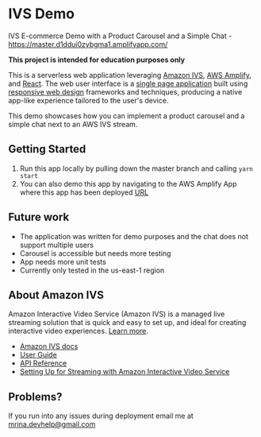 # IVS Demo

IVS E-commerce Demo with a Product Carousel and a Simple Chat - https://master.d1ddui0zybgma1.amplifyapp.com/



**This project is intended for education purposes only**

This is a serverless web application leveraging [Amazon IVS](https://aws.amazon.com/ivs/), [AWS Amplify](https://aws.amazon.com/amplify/), and [React](https://reactjs.org/). The web user interface is a [single page application](https://en.wikipedia.org/wiki/Single-page_application) built using [responsive web design](https://en.wikipedia.org/wiki/Responsive_web_design) frameworks and techniques, producing a native app-like experience tailored to the user's device.

This demo showcases how you can implement a product carousel and a simple chat next to an AWS IVS stream.

## Getting Started

1. Run this app locally by pulling down the master branch and calling `yarn start`
2. You can also demo this app by navigating to the AWS Amplify App where this app has been deployed [URL](https://master.d1ddui0zybgma1.amplifyapp.com/)


## Future work
* The application was written for demo purposes and the chat does not support multiple users
* Carousel is accessible but needs more testing
* App needs more unit tests
* Currently only tested in the us-east-1 region

## About Amazon IVS
Amazon Interactive Video Service (Amazon IVS) is a managed live streaming solution that is quick and easy to set up, and ideal for creating interactive video experiences. [Learn more](https://aws.amazon.com/ivs/).

* [Amazon IVS docs](https://docs.aws.amazon.com/ivs/)
* [User Guide](https://docs.aws.amazon.com/ivs/latest/userguide/)
* [API Reference](https://docs.aws.amazon.com/ivs/latest/APIReference/)
* [Setting Up for Streaming with Amazon Interactive Video Service](https://aws.amazon.com/blogs/media/setting-up-for-streaming-with-amazon-ivs/)

## Problems?

If you run into any issues during deployment email me at mrina.devhelp@gmail.com
